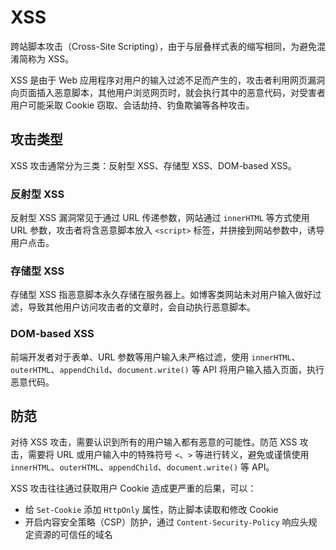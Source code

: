 # XSS

跨站脚本攻击（Cross-Site Scripting），由于与层叠样式表的缩写相同，为避免混淆简称为 XSS。

XSS 是由于 Web 应用程序对用户的输入过滤不足而产生的，攻击者利用网页漏洞向页面插入恶意脚本，其他用户浏览网页时，就会执行其中的恶意代码，对受害者用户可能采取 Cookie 窃取、会话劫持、钓鱼欺骗等各种攻击。

## 攻击类型

XSS 攻击通常分为三类：反射型 XSS、存储型 XSS、DOM-based XSS。


### 反射型 XSS

反射型 XSS 漏洞常见于通过 URL 传递参数，网站通过 `innerHTML` 等方式使用 URL 参数，攻击者将含恶意脚本放入 `<script>` 标签，并拼接到网站参数中，诱导用户点击。

### 存储型 XSS

存储型 XSS 指恶意脚本永久存储在服务器上。如博客类网站未对用户输入做好过滤，导致其他用户访问攻击者的文章时，会自动执行恶意脚本。

### DOM-based XSS

前端开发者对于表单、URL 参数等用户输入未严格过滤，使用 `innerHTML`、`outerHTML`、`appendChild`、`document.write()` 等 API 将用户输入插入页面，执行恶意代码。

## 防范

对待 XSS 攻击，需要认识到所有的用户输入都有恶意的可能性。防范 XSS 攻击，需要将 URL 或用户输入中的特殊符号 `<`、`>` 等进行转义，避免或谨慎使用 `innerHTML`、`outerHTML`、`appendChild`、`document.write()` 等 API。

XSS 攻击往往通过获取用户 Cookie 造成更严重的后果，可以：
- 给 `Set-Cookie` 添加 `HttpOnly` 属性，防止脚本读取和修改 Cookie
- 开启内容安全策略（CSP）防护，通过 `Content-Security-Policy` 响应头规定资源的可信任的域名

